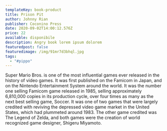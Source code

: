 ```yaml
---
templateKey: book-product
title: Prison Pit
author: Johnny Rian
publisher: Coconino Press
date: 2020-09-02T14:00:12.576Z
price: 22
available: disponibile
description: Angry book lorem ipsum dolorem
featuredpost: false
featuredimage: /img/91mr7d3bhql.jpg
tags:
  - "#pippo"
---
```

Super Mario Bros. is one of the most influential games ever released in the history of video games. It was first published on the Famicom in Japan, and on the Nintendo Entertainment System around the world. It was the number one selling Famicom game released in 1985, selling approximately 6,810,000 copies in its production cycle, over four times as many as the next best selling game, Soccer. It was one of two games that were largely credited with reviving the depressed video game market in the United States, which had plummeted around 1983. The other game credited was The Legend of Zelda, and both games were the creation of world recognized game designer, Shigeru Miyamoto.

